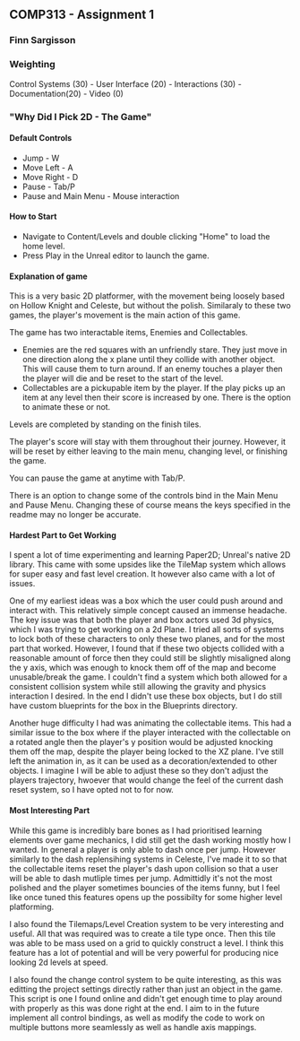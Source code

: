 ## COMP313 - Assignment 1

### Finn Sargisson

### Weighting
Control Systems (30) - User Interface (20) - Interactions (30) - Documentation(20) - Video (0)


### "Why Did I Pick 2D - The Game"

#### Default Controls 
- Jump - W
- Move Left - A
- Move Right - D
- Pause - Tab/P 
- Pause and Main Menu - Mouse interaction

#### How to Start

- Navigate to Content/Levels and double clicking "Home" to load the home level.
- Press Play in the Unreal editor to launch the game.

#### Explanation of game 
This is a very basic 2D platformer, with the movement being loosely based on Hollow Knight and Celeste, but without the polish. Similaraly to these two games, the player's movement is the main action of this game.

The game has two interactable items, Enemies and Collectables.
- Enemies are the red squares with an unfriendly stare. They just move in one direction along the x plane until they collide with another object. This will cause them to turn around.
If an enemy touches a player then the player will die and be reset to the start of the level.
- Collectables are a pickupable item by the player. If the play picks up an item at any level then their score is increased by one. There is the option to animate these or not.

Levels are completed by standing on the finish tiles.

The player's score will stay with them throughout their journey. However, it will be reset by either leaving to the main menu, changing level, or finishing the game.

You can pause the game at anytime with Tab/P.

There is an option to change some of the controls bind in the Main Menu and Pause Menu. Changing these of course means the keys specified in the readme may no longer be accurate.

#### Hardest Part to Get Working

I spent a lot of time experimenting and learning Paper2D; Unreal's native 2D library. This came with some upsides like the TileMap system which allows for super easy and fast level creation.
It however also came with a lot of issues.

One of my earliest ideas was a box which the user could push around and interact with. This relatively simple concept caused an immense headache.
The key issue was that both the player and box actors used 3d physics, which I was trying to get working on a 2d Plane. I tried all sorts of systems to lock both of these characters to only these two planes, and for the most part that worked. 
However, I found that if these two objects collided with a reasonable amount of force then they could still be slightly misaligned along the y axis, which was enough to knock them off of the map and become unusable/break the game. I couldn't find a system which 
both allowed for a consistent collision system while still allowing the gravity and physics interaction I desired. In the end I didn't use these box objects, but I do still have custom blueprints for the box in the Blueprints directory.

Another huge difficulty I had was animating the collectable items. This had a similar issue to the box where if the player interacted with the collectable on a rotated angle then the player's y position would be adjusted knocking them off the map, 
despite the player being locked to the XZ plane. I've still left the animation in, as it can be used as a decoration/extended to other objects. I imagine I will be able to adjust these  so they don't adjust the players trajectory, hwoever that would change the feel 
of the current dash reset system, so I have opted not to for now.

#### Most Interesting Part

While this game is incredibly bare bones as I had prioritised learning elements over game mechanics, I did still get the dash working mostly how I wanted. In general a player is only able to dash once per jump. 
However similarly to the dash replensihing systems in Celeste, I've made it to so that the collectable items reset the player's dash upon collision so that a user will be able to dash mutliple times per jump. 
Admittidly it's not the most polished and the player sometimes bouncies of the items funny, but I feel like once tuned this features opens up the possibilty for some higher level platforming.

I also found the Tilemaps/Level Creation system to be very interesting and useful. All that was required was to create a tile type once. Then this tile was able to be mass used on a grid to quickly construct a level.
I think this feature has a lot of potential and will be very powerful for producing nice looking 2d levels at speed.

I also found the change control system to be quite interesting, as this was editting the project settings directly rather than just an object in the game. This script is one I found online and didn't get enough time to play around with properly as this was done right at the end.
I aim to in the future implement all control bindings, as well as modify the code to work on multiple buttons more seamlessly as well as handle axis mappings.